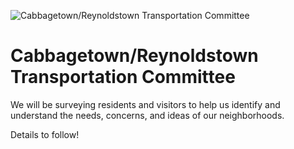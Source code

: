 ![Cabbagetown/Reynoldstown Transportation Committee](https://cloud.githubusercontent.com/assets/182/25828160/c1c3a6fe-341c-11e7-8fa6-89999fa350b7.png)

# Cabbagetown/Reynoldstown Transportation Committee

We will be surveying residents and visitors to help us identify and understand the needs, concerns, and ideas of our neighborhoods.

Details to follow!
